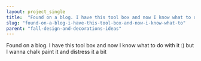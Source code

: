 ```yaml
---
layout: project_single
title:  "Found on a blog. I have this tool box and now I know what to do with it :) but I wanna chalk paint it and distress it a bit"
slug: "found-on-a-blog-i-have-this-tool-box-and-now-i-know-what-to"
parent: "fall-design-and-decorations-ideas"
---
```

Found on a blog. I have this tool box and now I know what to do with it :) but I wanna chalk paint it and distress it a bit